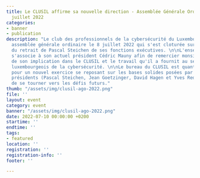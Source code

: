 ```yaml
---
title: Le CLUSIL affirme sa nouvelle direction - Assemblée Générale Ordinaire du 8
  juillet 2022
categories:
- banner
- publication
description: "Le club des professionnels de la cybersécurité du Luxembourg, a eu son
  assemblée générale ordinaire le 8 juillet 2022 qui s'est cloturée sur l'annonce
  du retrait de Pascal Steichen de ses fonctions exécutives. \n\nL'ensemble du CLUSIL
  s'associe à son actuel président Cédric Mauny afin de remercier monsieur Steichen
  de son implication dans le CLUSIL et le travail qu'il a fournit au service de l'écosystème
  luxembourgeois de la cybersécurité. \n\nLe bureau du CLUSIL est quant à lui reconduit
  pour un nouvel exercice se reposant sur les bases solides posées par ses précédents
  présidents (Pascal Steichen, Jean Goetzinger, David Hagen et Yves Redding) afin
  de se tourner vers les défis futurs."
thumb: "/assets/img/clusil-ago-2022.png"
file: ''
layout: event
category: event
banner: "/assets/img/clusil-ago-2022.png"
date: 2022-07-10 00:00:00 +0200
startime: ''
endtime: ''
tags:
- featured
location: ''
registration: ''
registration-info: ''
footer: ''

---
```

